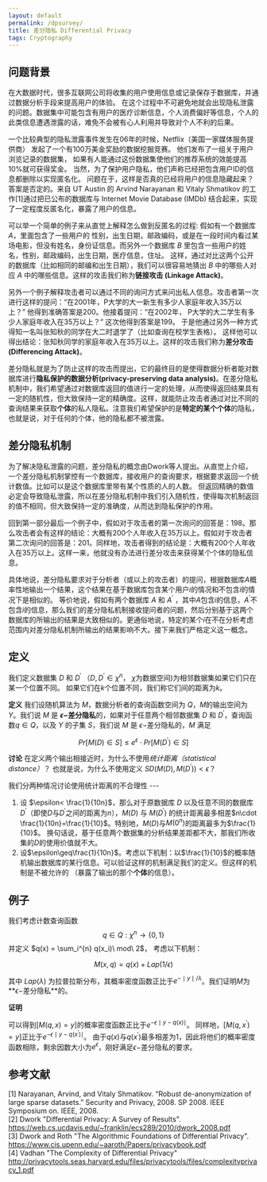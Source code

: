 ```yaml
---
layout: default
permalink: /dpsurvey/
title: 差分隐私 Differential Privacy
tags: Cryptography
---
```


## 问题背景

在大数据时代，很多互联网公司将收集的用户使用信息或记录保存于数据库，并通过数据分析手段来提高用户的体验。 在这个过程中不可避免地就会出现隐私泄露的问题。数据集中可能包含有用户的医疗诊断信息，个人消费偏好等信息，个人的此类信息遭遇泄露的话，难免不会被有心人利用并导致对个人不利的后果。 

一个比较典型的隐私泄露事件发生在06年的时候，Netflix（美国一家媒体服务提供商） 发起了一个有100万美金奖励的数据挖掘竞赛。 他们发布了一组关于用户浏览记录的数据集， 如果有人能通过这份数据集使他们的推荐系统的效能提高10%就可获得奖金。 当然，为了保护用户隐私，他们声称已经把包含用户ID的信息都删除以实现匿名化。 问题在于，这样是否真的已经将用户的信息隐藏起来？答案是否定的。来自 UT Austin 的 Arvind Narayanan 和 Vitaly Shmatikov 的工作[1]通过把已公布的数据库与 Internet Movie Database (IMDb) 结合起来，实现了一定程度反匿名化，暴露了用户的信息。

可以举一个简单的例子来从直觉上解释怎么做到反匿名的过程: 假如有一个数据库 $A$，里面包含了一些用户的 性别，出生日期，邮政编码，或是在一段时间内看过某场电影，但没有姓名，身份证信息。而另外一个数据库 $B$ 里包含一些用户的姓名，性别，邮政编码，出生日期，医疗信息，住址。 这样，通过对比这两个公开的数据库（比如相同的邮编和出生日期），我们可以很容易地猜出 $B$ 中的哪些人对应 $A$ 中的哪些信息。这样的攻击我们称为**链接攻击 (Linkage Attack)**。  

另外一个例子解释攻击者可以通过不同的询问方式来问出私人信息。攻击者第一次进行这样的提问：“在2001年，P大学的大一新生有多少人家庭年收入35万以上？” 他得到准确答案是200。他接着提问：“在2002年， P大学的大二学生有多少人家庭年收入在35万以上？” 这次他得到答案是199。 于是他通过另外一种方式得知一名叫张知秋的同学在大二时退学了（比如查询在校学生表格）。 这样他可以得出结论：张知秋同学的家庭年收入在35万以上。这样的攻击我们称为**差分攻击 (Differencing Attack)**。

差分隐私就是为了防止这样的攻击而提出，它的最终目的是使得数据分析者能对数据库进行**隐私保护的数据分析(privacy-preserving data analysis)**。在差分隐私机制中，我们希望通过对数据库返回的值进行一定的处理，从而使得返回结果具有一定的随机性，但大致保持一定的精确度。这样，就能防止攻击者通过对比不同的查询结果来获取**个体**的私人隐私。注意我们希望保护的是**特定的某个个体**的隐私，也就是说，对于任何的个体，他的隐私都不被泄露。  

## 差分隐私机制


为了解决隐私泄露的问题，差分隐私的概念由Dwork等人提出。从直觉上介绍，一个差分隐私机制掌控有一个数据库，接收用户的查询要求，根据要求返回一个统计数值。比如可以是这个数据库里带有某个性质的人的人数。 但返回精确的数值必定会导致隐私泄露，所以在差分隐私机制中我们引入随机性，使得每次机制返回的值不相同，但大致保持一定的准确度，从而达到隐私保护的作用。  

回到第一部分最后一个例子中，假如对于攻击者的第一次询问的回答是：198。那么攻击者会有这样的结论：大概有200个人年收入在35万以上。假如对于攻击者第二次询问的回答是：201。同样地，攻击者得到的结论是：大概有200个人年收入在35万以上。这样一来，他就没有办法进行差分攻击来获得某个个体的隐私信息。  

具体地说，差分隐私要求对于分析者（或以上的攻击者）的提问，根据数据库$A$概率性地输出一个结果，这个结果在基于数据库包含某个用户$i$的情况和不包含$i$的情况下是相似的。 等价地说，假如有两个数据库 $A$ 和 $A^\prime$ ，其中$A$包含$i$的信息，$A^\prime$不包含$i$的信息，那么我们的差分隐私机制接收提问者的问题，然后分别基于这两个数据库的所输出的结果是大致相似的。更通俗地说，特定的某个$i$在不在分析考虑范围内对差分隐私机制所输出的结果影响不大。接下来我们严格定义这一概念。

## 定义
我们定义数据集 $D$ 和 $D^\prime$ （$D,D^\prime\in \chi^n$， $\chi$为数据空间)为相邻数据集如果它们只在某一个位置不同。 如果它们在$k$个位置不同，我们称它们间的距离为$k$。

**定义** 我们设随机算法为 $M$，数据分析者的查询函数空间为 $Q$，$M$的输出空间为$Y$。我们说 $M$ 是 **$\epsilon-$差分隐私**的，如果对于任意两个相邻数据集 $D$ 和 $D^\prime$，查询函数$q\in Q$，以及 $Y$ 的子集 $S$，我们说 $M$ 是 $\epsilon-$差分隐私的，$M$ 满足  

$$Pr[M(D)\in S]\leq e^\epsilon\cdot Pr[M(D^\prime)\in S]$$  

**讨论** 在定义两个输出相接近时，为什么不使用*统计距离（statistical distance）*？ 也就是说，为什么不使用定义 $SD \left( M(D),M(D^\prime)\right)<\epsilon$？

我们分两种情况讨论使用统计距离的不合理性 ---  
1. 设 $\epsilon< \frac{1}{10n}$，那么对于原数据库 $D$ 以及任意不同的数据库 $D^\prime$（即使$D$与$D^\prime$之间的距离为$n$），$M(D)$ 与 $M(D^\prime)$ 的统计距离最多相差$n\cdot \frac{1}{10n}=\frac{1}{10}$。特别地，$M(D)$与$M(0^n)$的距离最多为$\frac{1}{10}$。 换句话说，基于任意两个数据集的分析结果差距都不大，那我们所收集的$D$的使用价值就不大。  
2. 设$\epsilon\geq\frac{1}{10n}$。考虑以下机制：以$\frac{1}{10}$的概率随机输出数据库的某行信息。可以验证这样的机制满足我们的定义。但这样的机制是不被允许的 （暴露了输出的那个**个体**的信息）。  

## 例子

我们考虑计数查询函数$$q\in Q:\chi^n \rightarrow \{0, 1\}$$ 并定义 $q(x) = \sum_i^{n} q(x_i)\ mod\ 2$， 考虑以下机制：  

$$M(x,q) = q(x) + Lap(1/\epsilon)$$  

其中 $Lap(\lambda)$ 为拉普拉斯分布，其概率密度函数正比于$e^{-\mid y\mid /\lambda}$。我们证明$M$为**$\epsilon-$差分隐私**的。  

**证明**  

可以得到$[M(q,x)=y]$的概率密度函数正比于$e^{-\epsilon\mid y-q(x)\mid}$。 同样地，$[M(q,x^\prime)=y]$正比于$e^{-\epsilon\mid y-q(x^\prime)\mid}$。 由于$q(x)$与$q(x^\prime)$最多相差为1，因此将他们的概率密度函数相除，剩余因数大小为$e^\epsilon$，刚好满足$\epsilon-$差分隐私的要求。  



## 参考文献

[1] Narayanan, Arvind, and Vitaly Shmatikov. “Robust de-anonymization of large sparse datasets.” Security and Privacy, 2008. SP 2008. IEEE Symposium on. IEEE, 2008.  
[2] Dwork "Differential Privacy: A Survey of Results". https://web.cs.ucdavis.edu/~franklin/ecs289/2010/dwork_2008.pdf  
[3] Dwork and Roth "The Algorithmic Foundations
of Differential Privacy". https://www.cis.upenn.edu/~aaroth/Papers/privacybook.pdf  
[4] Vadhan "The Complexity of Differential Privacy" http://privacytools.seas.harvard.edu/files/privacytools/files/complexityprivacy_1.pdf